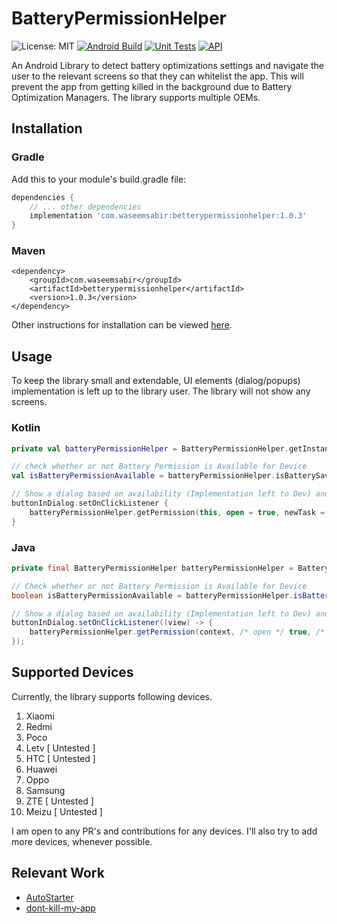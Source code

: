 # BatteryPermissionHelper
![License: MIT](https://img.shields.io/badge/License-MIT-yellow.svg)
[![Android Build](https://github.com/WaseemSabir/BatteryPermissionHelper/actions/workflows/build.yml/badge.svg)](https://github.com/WaseemSabir/BatteryPermissionHelper/actions/workflows/build.yml)
[![Unit Tests](https://github.com/WaseemSabir/BatteryPermissionHelper/actions/workflows/tests.yml/badge.svg)](https://github.com/WaseemSabir/BatteryPermissionHelper/actions/workflows/tests.yml)
[![API](https://img.shields.io/badge/API-16%2B-brightgreen.svg?style=flat)](https://android-arsenal.com/api?level=16)

An Android Library to detect battery optimizations settings and navigate the user to the relevant screens so that they can whitelist the app. This will prevent the app from getting killed in the background due to Battery Optimization Managers. The library supports multiple OEMs.

## Installation
### Gradle
Add this to your module's build.gradle file:
```gradle
dependencies {
    // ... other dependencies
    implementation 'com.waseemsabir:betterypermissionhelper:1.0.3'    
}
```

### Maven
```maven
<dependency>
    <groupId>com.waseemsabir</groupId>
    <artifactId>betterypermissionhelper</artifactId>
    <version>1.0.3</version>
</dependency>
```

Other instructions for installation can be viewed [here](https://central.sonatype.com/artifact/com.waseemsabir/betterypermissionhelper/1.0.0).

## Usage

To keep the library small and extendable, UI elements (dialog/popups) implementation is left up to the library user. The library will not show any screens.

### Kotlin

```kotlin
private val batteryPermissionHelper = BatteryPermissionHelper.getInstance()

// check whether or not Battery Permission is Available for Device
val isBatteryPermissionAvailable = batteryPermissionHelper.isBatterySaverPermissionAvailable(context = context, onlyIfSupported = true)

// Show a dialog based on availability (Implementation left to Dev) and OnClick open permission manager
buttonInDialog.setOnClickListener {
    batteryPermissionHelper.getPermission(this, open = true, newTask = true)
}
```

### Java

```java
private final BatteryPermissionHelper batteryPermissionHelper = BatteryPermissionHelper.Companion.getInstance();

// Check whether or not Battery Permission is Available for Device
boolean isBatteryPermissionAvailable = batteryPermissionHelper.isBatterySaverPermissionAvailable(context, /* onlyIfSupported */ true);

// Show a dialog based on availability (Implementation left to Dev) and OnClick open permission manager
buttonInDialog.setOnClickListener((view) -> {
    batteryPermissionHelper.getPermission(context, /* open */ true, /* newTask */ true);
});
```

## Supported Devices

Currently, the library supports following devices.

1. Xiaomi
2. Redmi
3. Poco
4. Letv [ Untested ]
5. HTC [ Untested ]
6. Huawei
7. Oppo
8. Samsung
9. ZTE [ Untested ]
10. Meizu [ Untested ]

I am open to any PR's and contributions for any devices. I'll also try to add more devices, whenever possible.

## Relevant Work

* [AutoStarter](https://github.com/judemanutd/AutoStarter)
* [dont-kill-my-app](https://github.com/urbandroid-team/dont-kill-my-app)
